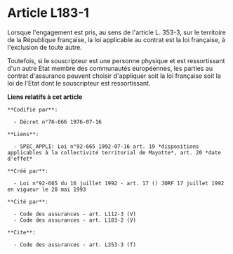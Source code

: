 # Article L183-1

Lorsque l'engagement est pris, au sens de l'article L. 353-3, sur le territoire de la République française, la loi applicable
au contrat est la loi française, à l'exclusion de toute autre.

Toutefois, si le souscripteur est une personne physique et est ressortissant d'un autre Etat membre des communautés
européennes, les parties au contrat d'assurance peuvent choisir d'appliquer soit la loi française soit la loi de l'Etat dont
le souscripteur est ressortissant.

**Liens relatifs à cet article**

	**Codifié par**:

	  - Décret n°76-666 1976-07-16

	**Liens**:

	  - SPEC_APPLI: Loi n°92-665 1992-07-16 art. 19 *dispositions applicables à la collectivité territorial de Mayotte*, art. 20 *date d'effet*

	**Créé par**:

	  - Loi n°92-665 du 16 juillet 1992 - art. 17 () JORF 17 juillet 1992 en vigueur le 20 mai 1993

	**Cité par**:

	  - Code des assurances - art. L112-3 (V)
	  - Code des assurances - art. L183-2 (V)

	**Cite**:

	  - Code des assurances - art. L353-3 (T)
